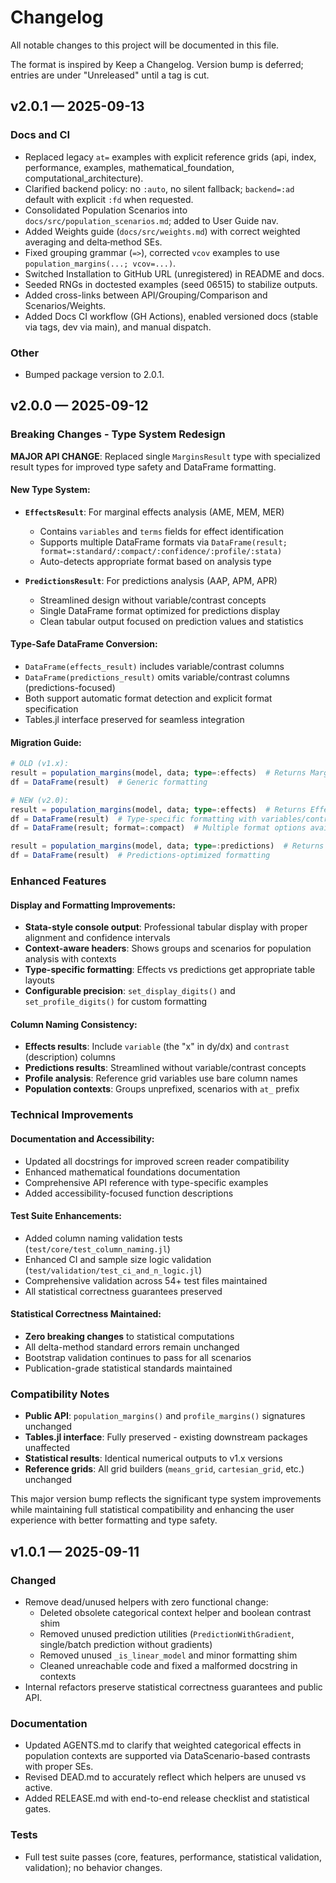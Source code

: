 # Changelog

All notable changes to this project will be documented in this file.

The format is inspired by Keep a Changelog. Version bump is deferred; entries are under "Unreleased" until a tag is cut.

## v2.0.1 — 2025-09-13

### Docs and CI
- Replaced legacy `at=` examples with explicit reference grids (api, index, performance, examples, mathematical_foundation, computational_architecture).
- Clarified backend policy: no `:auto`, no silent fallback; `backend=:ad` default with explicit `:fd` when requested.
- Consolidated Population Scenarios into `docs/src/population_scenarios.md`; added to User Guide nav.
- Added Weights guide (`docs/src/weights.md`) with correct weighted averaging and delta‑method SEs.
- Fixed grouping grammar (`=>`), corrected `vcov` examples to use `population_margins(...; vcov=...)`.
- Switched Installation to GitHub URL (unregistered) in README and docs.
- Seeded RNGs in doctested examples (seed 06515) to stabilize outputs.
- Added cross-links between API/Grouping/Comparison and Scenarios/Weights.
- Added Docs CI workflow (GH Actions), enabled versioned docs (stable via tags, dev via main), and manual dispatch.

### Other
- Bumped package version to 2.0.1.

## v2.0.0 — 2025-09-12

### Breaking Changes - Type System Redesign

**MAJOR API CHANGE**: Replaced single `MarginsResult` type with specialized result types for improved type safety and DataFrame formatting.

#### New Type System:
- **`EffectsResult`**: For marginal effects analysis (AME, MEM, MER)
  - Contains `variables` and `terms` fields for effect identification
  - Supports multiple DataFrame formats via `DataFrame(result; format=:standard/:compact/:confidence/:profile/:stata)`
  - Auto-detects appropriate format based on analysis type

- **`PredictionsResult`**: For predictions analysis (AAP, APM, APR)  
  - Streamlined design without variable/contrast concepts
  - Single DataFrame format optimized for predictions display
  - Clean tabular output focused on prediction values and statistics

#### Type-Safe DataFrame Conversion:
- `DataFrame(effects_result)` includes variable/contrast columns
- `DataFrame(predictions_result)` omits variable/contrast columns (predictions-focused)
- Both support automatic format detection and explicit format specification
- Tables.jl interface preserved for seamless integration

#### Migration Guide:
```julia
# OLD (v1.x):
result = population_margins(model, data; type=:effects)  # Returns MarginsResult
df = DataFrame(result)  # Generic formatting

# NEW (v2.0):
result = population_margins(model, data; type=:effects)  # Returns EffectsResult  
df = DataFrame(result)  # Type-specific formatting with variables/contrasts
df = DataFrame(result; format=:compact)  # Multiple format options available

result = population_margins(model, data; type=:predictions)  # Returns PredictionsResult
df = DataFrame(result)  # Predictions-optimized formatting
```

### Enhanced Features

#### Display and Formatting Improvements:
- **Stata-style console output**: Professional tabular display with proper alignment and confidence intervals
- **Context-aware headers**: Shows groups and scenarios for population analysis with contexts
- **Type-specific formatting**: Effects vs predictions get appropriate table layouts
- **Configurable precision**: `set_display_digits()` and `set_profile_digits()` for custom formatting

#### Column Naming Consistency:
- **Effects results**: Include `variable` (the "x" in dy/dx) and `contrast` (description) columns
- **Predictions results**: Streamlined without variable/contrast concepts
- **Profile analysis**: Reference grid variables use bare column names
- **Population contexts**: Groups unprefixed, scenarios with `at_` prefix

### Technical Improvements

#### Documentation and Accessibility:
- Updated all docstrings for improved screen reader compatibility
- Enhanced mathematical foundations documentation
- Comprehensive API reference with type-specific examples
- Added accessibility-focused function descriptions

#### Test Suite Enhancements:
- Added column naming validation tests (`test/core/test_column_naming.jl`)
- Enhanced CI and sample size logic validation (`test/validation/test_ci_and_n_logic.jl`)
- Comprehensive validation across 54+ test files maintained
- All statistical correctness guarantees preserved

#### Statistical Correctness Maintained:
- **Zero breaking changes** to statistical computations
- All delta-method standard errors remain unchanged
- Bootstrap validation continues to pass for all scenarios
- Publication-grade statistical standards maintained

### Compatibility Notes

- **Public API**: `population_margins()` and `profile_margins()` signatures unchanged
- **Tables.jl interface**: Fully preserved - existing downstream packages unaffected
- **Statistical results**: Identical numerical outputs to v1.x versions
- **Reference grids**: All grid builders (`means_grid`, `cartesian_grid`, etc.) unchanged

This major version bump reflects the significant type system improvements while maintaining full statistical compatibility and enhancing the user experience with better formatting and type safety.

## v1.0.1 — 2025-09-11

### Changed
- Remove dead/unused helpers with zero functional change:
  - Deleted obsolete categorical context helper and boolean contrast shim
  - Removed unused prediction utilities (`PredictionWithGradient`, single/batch prediction without gradients)
  - Removed unused `_is_linear_model` and minor formatting shim
  - Cleaned unreachable code and fixed a malformed docstring in contexts
- Internal refactors preserve statistical correctness guarantees and public API.

### Documentation
- Updated AGENTS.md to clarify that weighted categorical effects in population contexts are supported via DataScenario-based contrasts with proper SEs.
- Revised DEAD.md to accurately reflect which helpers are unused vs active.
- Added RELEASE.md with end-to-end release checklist and statistical gates.

### Tests
- Full test suite passes (core, features, performance, statistical validation, validation); no behavior changes.
